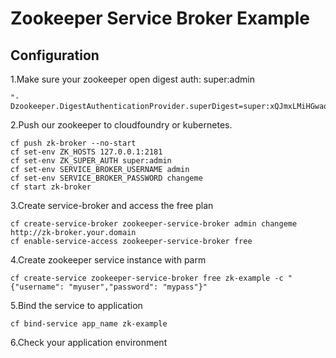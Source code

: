 # Zookeeper Service Broker Example

## Configuration

1.Make sure your zookeeper open digest auth: super:admin
```
"-Dzookeeper.DigestAuthenticationProvider.superDigest=super:xQJmxLMiHGwaqBvst5y6rkB6HQs="
```
2.Push our zookeeper to cloudfoundry or kubernetes.
```
cf push zk-broker --no-start
cf set-env ZK_HOSTS 127.0.0.1:2181
cf set-env ZK_SUPER_AUTH super:admin
cf set-env SERVICE_BROKER_USERNAME admin
cf set-env SERVICE_BROKER_PASSWORD changeme
cf start zk-broker
```
3.Create service-broker and access the free plan
```
cf create-service-broker zookeeper-service-broker admin changeme http://zk-broker.your.domain
cf enable-service-access zookeeper-service-broker free
```
4.Create zookeeper service instance with parm
```
cf create-service zookeeper-service-broker free zk-example -c "{"username": "myuser","password": "mypass"}"
```
5.Bind the service to application
```
cf bind-service app_name zk-example
```
6.Check your application environment